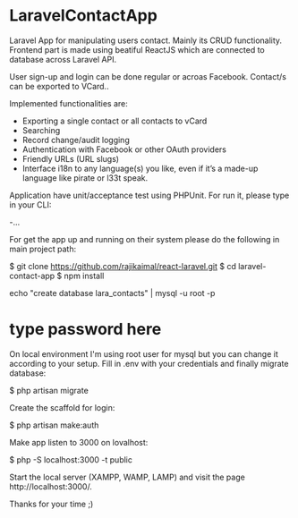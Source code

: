 # LaravelContactApp

Laravel App for manipulating users contact. Mainly its CRUD functionality. Frontend part is made using beatiful ReactJS which are connected to database across Laravel API. 

User sign-up and login can be done regular or acroas Facebook. Contact/s can be exported to VCard.. 

Implemented functionalities are:

- Exporting a single contact or all contacts to vCard
- Searching
- Record change/audit logging
- Authentication with Facebook or other OAuth providers
- Friendly URLs (URL slugs)
- Interface i18n to any language(s) you like, even if it’s a made-up language like pirate or l33t speak.

Application have unit/acceptance test using PHPUnit. For run it, please type in your CLI:

-...

For get the app up and running on their system please do the following in main project path:

$ git clone https://github.com/rajikaimal/react-laravel.git
$ cd laravel-contact-app
$ npm install

echo "create database lara_contacts" | mysql -u root -p
# type password here

On local environment I'm using root user for mysql but you can change it according to your setup. Fill in .env with your credentials and finally migrate database:

$ php artisan migrate

Create the scaffold for login:

$ php artisan make:auth

Make app listen to 3000 on lovalhost:

$ php -S localhost:3000 -t public

Start the local server (XAMPP, WAMP, LAMP) and visit the page http://localhost:3000/.


Thanks for your time ;)

